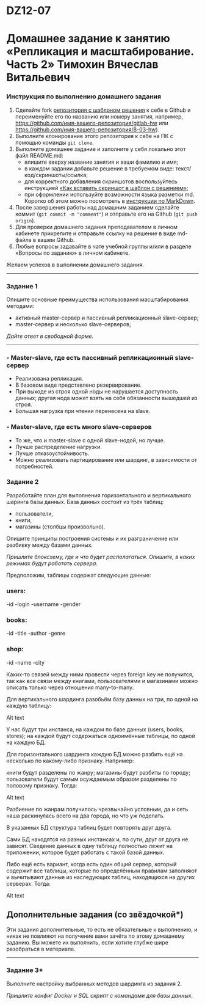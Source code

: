 # DZ12-07
# Домашнее задание к занятию «Репликация и масштабирование. Часть 2» Тимохин Вячеслав Витальевич

### Инструкция по выполнению домашнего задания

1. Сделайте fork [репозитория c шаблоном решения](https://github.com/netology-code/sys-pattern-homework) к себе в Github и переименуйте его по названию или номеру занятия, например, https://github.com/имя-вашего-репозитория/gitlab-hw или https://github.com/имя-вашего-репозитория/8-03-hw).
2. Выполните клонирование этого репозитория к себе на ПК с помощью команды `git clone`.
3. Выполните домашнее задание и заполните у себя локально этот файл README.md:
   - впишите вверху название занятия и ваши фамилию и имя;
   - в каждом задании добавьте решение в требуемом виде: текст/код/скриншоты/ссылка;
   - для корректного добавления скриншотов воспользуйтесь инструкцией [«Как вставить скриншот в шаблон с решением»](https://github.com/netology-code/sys-pattern-homework/blob/main/screen-instruction.md);
   - при оформлении используйте возможности языка разметки md. Коротко об этом можно посмотреть в [инструкции по MarkDown](https://github.com/netology-code/sys-pattern-homework/blob/main/md-instruction.md).
4. После завершения работы над домашним заданием сделайте коммит (`git commit -m "comment"`) и отправьте его на Github (`git push origin`).
5. Для проверки домашнего задания преподавателем в личном кабинете прикрепите и отправьте ссылку на решение в виде md-файла в вашем Github.
6. Любые вопросы задавайте в чате учебной группы и/или в разделе «Вопросы по заданию» в личном кабинете.

Желаем успехов в выполнении домашнего задания.

---

### Задание 1

Опишите основные преимущества использования масштабирования методами:

- активный master-сервер и пассивный репликационный slave-сервер; 
- master-сервер и несколько slave-серверов;


*Дайте ответ в свободной форме.*

---
### - Master-slave, где есть пассивный репликационный slave-сервер
  - Реализована репликация.
  - В базовом виде представлено резервирование.
  - При выходе из строя одной ноды не нарушается доступность данных; другая нода может взять на себя обязанности вышедшей из строя.
  - Большая нагрузка при чтении перенесена на slave.
### - Master-slave, где есть много slave-серверов
   - То же, что и master-slave с одной slave-нодой, но лучше.
   - Лучше распределение нагрузки.
   - Лучше отказоустойчивость.
   - Можно реализовать партицирование или шардинг, в зависимости от потребностей.


### Задание 2


Разработайте план для выполнения горизонтального и вертикального шаринга базы данных. База данных состоит из трёх таблиц: 

- пользователи, 
- книги, 
- магазины (столбцы произвольно). 

Опишите принципы построения системы и их разграничение или разбивку между базами данных.

*Пришлите блоксхему, где и что будет располагаться. Опишите, в каких режимах будут работать сервера.* 

Предположим, таблицы содержат следующие данные:

### users:

-id
-login
-username
-gender

### books:

-id
-title
-author
-genre

### shop:

-id
-name
-city

Каких-то связей между ними провести через foreign key не получится, так как все связи между книгами, пользователями и магазинами можно описать только через отношения many-to-many.

Для вертикального шардинга разобьём базу данных на три, по одной на каждую таблицу:

Alt text

У нас будут три инстанса, на каждом по базе данных (users, books, stores); на каждой будут содержаться одноимённые таблицы, по одной на каждую БД.

Для горизонтального шардинга каждую БД можно разбить ещё на несколько по какому-либо признаку. Например:

книги будут разделены по жанру;
магазины будут разбиты по городу;
пользователи будут самым осуждаемым образом разделены по половому признаку.
Тогда:

Alt text

Разбиение по жанрам получилось чрезвычайно условным, да и сеть наша раскинулась всего на два города, но что уж поделать.

В указанных БД структура таблиц будет повторять друг друга.

Сами БД находятся на разных инстансах и, по сути, друг от друга не зависят. Сведение данных в одну таблицу полностью лежит на приложении, которое будет работать с такой базой данных.

Либо ещё есть вариант, когда есть один общий сервер, который содержит все таблицы, которые по определённым правилам заполняют и вычитывают данные из наследующих таблиц, находящихся на других серверах. Тогда:

Alt text

## Дополнительные задания (со звёздочкой*)
Эти задания дополнительные, то есть не обязательные к выполнению, и никак не повлияют на получение вами зачёта по этому домашнему заданию. Вы можете их выполнить, если хотите глубже шире разобраться в материале.

---
### Задание 3*

Выполните настройку выбранных методов шардинга из задания 2.

*Пришлите конфиг Docker и SQL скрипт с командами для базы данных*.
